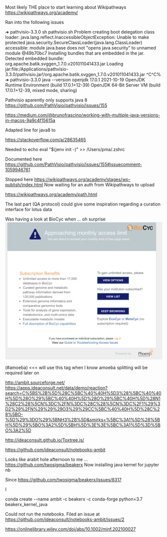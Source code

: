 
Most likely THE place to start learning about Wikipathways https://wikipathways.org/academy/

Ran into the following issues

➜  pathvisio-3.3.0 sh pathvisio.sh
Problem creating boot delegation class loader: java.lang.reflect.InaccessibleObjectException: Unable to make protected java.security.SecureClassLoader(java.lang.ClassLoader) accessible: module java.base does not "opens java.security" to unnamed module @49b70bc7
Installing bundles that are embedded in the jar.
Detected embedded bundle: org.apache.batik.svggen_1.7.0.v201011041433.jar
Loading jar:file:/Applications/pathvisio-3.3.0/pathvisio.jar!/org.apache.batik.svggen_1.7.0.v201011041433.jar
^C^C%
➜  pathvisio-3.3.0 java --version
openjdk 17.0.1 2021-10-19
OpenJDK Runtime Environment (build 17.0.1+12-39)
OpenJDK 64-Bit Server VM (build 17.0.1+12-39, mixed mode, sharing)


Pathvisio aparently only supports java 8 https://github.com/PathVisio/pathvisio/issues/155


https://medium.com/@brunofrascino/working-with-multiple-java-versions-in-macos-9a9c4f15615a

Adapted line for java8 to

https://stackoverflow.com/a/28635465


Needed to echo eval "$(jenv init -)" >> /Users/pma/.zshrc

Documented here https://github.com/PathVisio/pathvisio/issues/155#issuecomment-1059946761

Stopped here https://wikipathways.org/academy/stages/wp-publish/index.html
Now waiting for an auth from Wikipathways to upload

https://wikipathways.org/academy/path.html

The last part (QA protocol) could give some inspiration regarding a curation interface for lotus data



Was having a look at BioCyc when ... oh surprise 
![](/assets/images/2022-03-06-15-10-52.png)


(#amoeba) <<< will use this tag when I know amoeba splitting will be required later on


http://ambit.sourceforge.net/
https://apps.ideaconsult.net/data/demo/reaction?search=C%5BS%2B%5D%28C%5BC%40%40H%5D3%28%5BC%40%40H%5D%28O%29%5BC%40%40H%5D%28O%29%5BC%40H%5D%28N1%28C2%28%5CN%3DC%2FN%3DC%28C%28%5CN%3DC%2F1%29%3D2%29%2FN%29%29%29O3%29%29CC%5BC%40%40H%5D%28C%28%5BO-%5D%29%3DO%29%5BNH3%2B%5D&smirks=%5BC%3A1%5D%28%5BH%5D%29%5BO%3A2%5D%5BH%5D%3E%3E%5BC%3A1%5D%3D%5BO%3A2%5D


http://ideaconsult.github.io/Toxtree.js/


https://github.com/ideaconsult/notebooks-ambit

Looks like arabit hole afternoon to me ... https://github.com/twosigma/beakerx
Now installing java kernel for jupyter nb

Since 
https://github.com/twosigma/beakerx/issues/8317

I


conda create --name ambit -c beakerx -c conda-forge python=3.7 beakerx_kernel_java

Could not run the notebooks.
Filed an issue at https://github.com/ideaconsult/notebooks-ambit/issues/2

https://onlinelibrary.wiley.com/doi/abs/10.1002/minf.202100027
